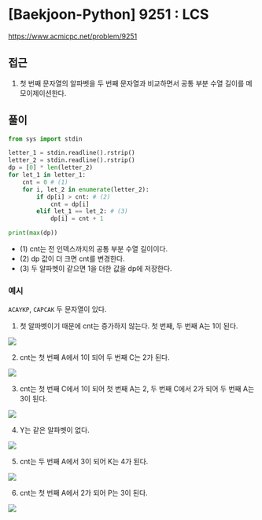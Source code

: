 [Baekjoon-Python] 9251 : LCS
=
<https://www.acmicpc.net/problem/9251>


접근
--


1. 첫 번째 문자열의 알파벳을 두 번째 문자열과 비교하면서 공통 부분 수열 길이를 메모이제이션한다.


풀이
--



```python
from sys import stdin

letter_1 = stdin.readline().rstrip()
letter_2 = stdin.readline().rstrip()
dp = [0] * len(letter_2)
for let_1 in letter_1:
    cnt = 0 # (1)
    for i, let_2 in enumerate(letter_2):
        if dp[i] > cnt: # (2)
            cnt = dp[i]
        elif let_1 == let_2: # (3)
            dp[i] = cnt + 1

print(max(dp))
```


* (1\) cnt는 전 인덱스까지의 공통 부분 수열 길이이다.
* (2\) dp 값이 더 크면 cnt를 변경한다.
* (3\) 두 알파벳이 같으면 1을 더한 값을 dp에 저장한다.


### 예시


`ACAYKP`, `CAPCAK` 두 문자열이 있다.


1. 첫 알파벳이기 때문에 cnt는 증가하지 않는다. 첫 번째, 두 번째 A는 1이 된다.


![](https://blog.kakaocdn.net/dn/wAFje/btsDRHHfleP/lgdHASqzZNxigYJ0y3mDx1/img.png)



2. cnt는 첫 번째 A에서 1이 되어 두 번째 C는 2가 된다.


![](https://blog.kakaocdn.net/dn/ng3uX/btsDKRdkBS2/bodCFKXmonpE0wlTTkVMA0/img.png)



3. cnt는 첫 번째 C에서 1이 되어 첫 번째 A는 2, 두 번째 C에서 2가 되어 두 번째 A는 3이 된다.


![](https://blog.kakaocdn.net/dn/mDcFz/btsDJVtKai7/Oo2yQf8NKrMsLm6K6lqpY1/img.png)



4. Y는 같은 알파벳이 없다.


![](https://blog.kakaocdn.net/dn/l7zap/btsDQ70uzX1/tWBQ6aRJe79CFqOuRwbRg1/img.png)



5. cnt는 두 번째 A에서 3이 되어 K는 4가 된다.


![](https://blog.kakaocdn.net/dn/byCQvV/btsDRlEgCTO/iI1W8lxRJ8bOzONXPwW8Tk/img.png)



6. cnt는 첫 번째 A에서 2가 되어 P는 3이 된다.


![](https://blog.kakaocdn.net/dn/bXTE1b/btsDJUVVUsb/CVomtjjwgu8KlblrccLA6K/img.png)


